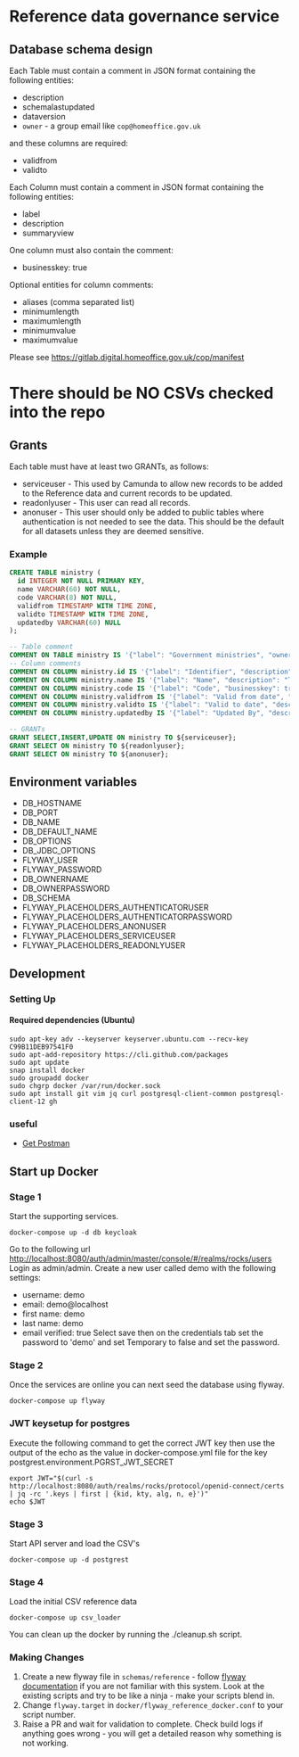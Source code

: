 # Reference data governance service


## Database schema design

Each Table must contain a comment in JSON format containing the following entities:

* description
* schemalastupdated
* dataversion
* `owner` - a group email like `cop@homeoffice.gov.uk`

and these columns are required:

* validfrom
* validto


Each Column must contain a comment in JSON format containing the following entities:

* label
* description
* summaryview

One column must also contain the comment:

* businesskey: true

Optional entities for column comments:

* aliases (comma separated list)
* minimumlength
* maximumlength
* minimumvalue
* maximumvalue

Please see https://gitlab.digital.homeoffice.gov.uk/cop/manifest


# There should be NO CSVs checked into the repo

## Grants

Each table must have at least two GRANTs, as follows:
* serviceuser - This used by Camunda to allow new records to be added to the Reference data and current records to be updated.
* readonlyuser - This user can read all records.
* anonuser - This user should only be added to public tables where authentication is not needed to see the data.
This should be the default for all datasets unless they are deemed sensitive.


### Example

```sql
CREATE TABLE ministry (
  id INTEGER NOT NULL PRIMARY KEY,
  name VARCHAR(60) NOT NULL,
  code VARCHAR(8) NOT NULL,
  validfrom TIMESTAMP WITH TIME ZONE,
  validto TIMESTAMP WITH TIME ZONE,
  updatedby VARCHAR(60) NULL
);

-- Table comment
COMMENT ON TABLE ministry IS '{"label": "Government ministries", "owner": "xyx@test.com", "description": "A list of departments, agencies and public bodies.", "schemalastupdated": "06/03/2019", "dataversion": 1}';
-- Column comments
COMMENT ON COLUMN ministry.id IS '{"label": "Identifier", "description": "Database unique identity record.", "summaryview": "false"}';
COMMENT ON COLUMN ministry.name IS '{"label": "Name", "description": "The name of the branch or region.", "summaryview": "true"}';
COMMENT ON COLUMN ministry.code IS '{"label": "Code", "businesskey": true, "description": "The code associated with the branch or region.", "summaryview": "true"}';
COMMENT ON COLUMN ministry.validfrom IS '{"label": "Valid from date", "description": "Item valid from date.", "summaryview" : "false"}';
COMMENT ON COLUMN ministry.validto IS '{"label": "Valid to date", "description": "Item valid to date.", "summaryview" : "false"}';
COMMENT ON COLUMN ministry.updatedby IS '{"label": "Updated By", "description": "Record updated by", "summaryview": "false"}';

-- GRANTs
GRANT SELECT,INSERT,UPDATE ON ministry TO ${serviceuser};
GRANT SELECT ON ministry TO ${readonlyuser};
GRANT SELECT ON ministry TO ${anonuser};
```



## Environment variables

* DB_HOSTNAME
* DB_PORT
* DB_NAME
* DB_DEFAULT_NAME
* DB_OPTIONS
* DB_JDBC_OPTIONS
* FLYWAY_USER
* FLYWAY_PASSWORD
* DB_OWNERNAME
* DB_OWNERPASSWORD
* DB_SCHEMA
* FLYWAY_PLACEHOLDERS_AUTHENTICATORUSER
* FLYWAY_PLACEHOLDERS_AUTHENTICATORPASSWORD
* FLYWAY_PLACEHOLDERS_ANONUSER
* FLYWAY_PLACEHOLDERS_SERVICEUSER
* FLYWAY_PLACEHOLDERS_READONLYUSER

## Development

### Setting Up

#### Required dependencies (Ubuntu)

```
sudo apt-key adv --keyserver keyserver.ubuntu.com --recv-key C99B11DEB97541F0
sudo apt-add-repository https://cli.github.com/packages
sudo apt update
snap install docker
sudo groupadd docker
sudo chgrp docker /var/run/docker.sock
sudo apt install git vim jq curl postgresql-client-common postgresql-client-12 gh
```


### useful

- [Get Postman](https://www.postman.com/downloads/)



## Start up Docker


### Stage 1

Start the supporting services.

```
docker-compose up -d db keycloak
```


Go to the following url [http://localhost:8080/auth/admin/master/console/#/realms/rocks/users](http://localhost:8080/auth/admin/master/console/#/realms/rocks/users) Login as admin/admin.
Create a new user called demo with the following settings:
* username: demo
* email: demo@localhost
* first name: demo
* last name: demo
* email verified: true
  Select save then on the credentials tab set the password to 'demo' and set Temporary to false and set the password.



### Stage 2

Once the services are online you can next seed the database using flyway.

```
docker-compose up flyway
```

### JWT keysetup for postgres

Execute the following command to get the correct JWT key then use the output of the echo as the value in docker-compose.yml file for the key postgrest.environment.PGRST_JWT_SECRET

```
export JWT="$(curl -s http://localhost:8080/auth/realms/rocks/protocol/openid-connect/certs | jq -rc '.keys | first | {kid, kty, alg, n, e}')"
echo $JWT
```


### Stage 3

Start API server and load the CSV's

```
docker-compose up -d postgrest
```


### Stage 4

Load the initial CSV reference data

```
docker-compose up csv_loader
```



You can clean up the docker by running the ./cleanup.sh script.

### Making Changes

1. Create a new flyway file in `schemas/reference` - follow [flyway documentation](https://flywaydb.org/documentation/) if you are not familiar with this system. Look at the existing scripts and try to be like a ninja - make your scripts blend in.
2. Change `flyway.target` in `docker/flyway_reference_docker.conf` to your script number.
3. Raise a PR and wait for validation to complete. Check build logs if anything goes wrong - you will get a detailed reason why something is not working.
